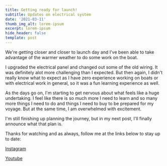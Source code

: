 ```yaml
---
title: Getting ready for launch!
subtitle: Updates on electrical system
date: '2021-03-11'
thumb_img_alt: lorem-ipsum
excerpt: lorem-ipsum
hide_header: false
template: post
---
```

We're getting closer and closer to launch day and I've been able to take advantage of the warmer weather to do some work on the boat.

I upgraded the electrical panel and changed out some of the old wiring. It was definitely alot more challenging than I expected. But then again, I didn't really know what to expect as I have zero experience working on boats or with electrical work in general, so it was a fun learning experience as well.

As the days go on, I'm starting to get nervous about what feels like a huge undertaking. I feel like there is so much more I need to learn and so many more things I need to do and things I need to buy to be prepared for my voyage. But at the same time, I am overwhelmed with excitement.

I'm still finishing up planning the journey, but in my next post, I'll finally announce what that plan is.

Thanks for watching and as always, follow me at the links below to stay up to date:

[Instagram](https://www.instagram.com/anchor.adventures/)

[Youtube](https://www.youtube.com/channel/UCAXGLH1tsLYJ78\_2MvyEstQ)

